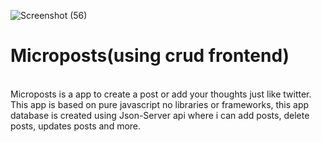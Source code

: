 ![Screenshot (56)](https://user-images.githubusercontent.com/49793696/133197275-1ace03e3-1393-4f26-9150-7af4b4314dad.png)
# Microposts(using crud frontend)

<br>
Microposts is a app to create a post or add your thoughts just like twitter. This app is based on pure javascript no libraries or frameworks, this app database is created using Json-Server api where i can add posts, delete posts, updates posts and more.
